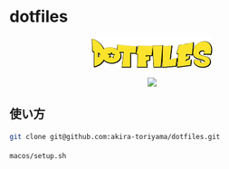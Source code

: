 # dotfiles

<p align="center">
  <a href="https://github.com/akira-toriyama/dotfiles">
    <img src="https://raw.githubusercontent.com/akira-toriyama/dotfiles/master/media/logo.png"/>
  </a>
</p>

<p align="center">
  <a href="https://github.com/akira-toriyama/dotfiles/actions/workflows/macos.yml">
    <img src="https://github.com/akira-toriyama/dotfiles/actions/workflows/macos.yml/badge.svg"/>
  </a>
</p>

## 使い方

```bash
git clone git@github.com:akira-toriyama/dotfiles.git

macos/setup.sh
```